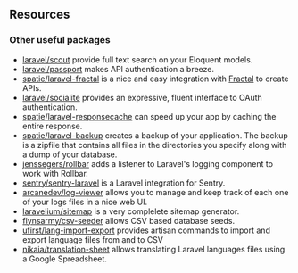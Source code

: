 ## Resources
### Other useful packages
- [laravel/scout](https://laravel.com/docs/5.3/scout) provide full text search on your Eloquent models.
- [laravel/passport](https://laravel.com/docs/5.3/passport) makes API authentication a breeze.
- [spatie/laravel-fractal](https://github.com/spatie/laravel-fractal) is a nice and easy integration with [Fractal](http://fractal.thephpleague.com) to create APIs.
- [laravel/socialite](https://github.com/laravel/socialite) provides an expressive, fluent interface to OAuth authentication.
- [spatie/laravel-responsecache](https://github.com/spatie/laravel-responsecache) can speed up your app by caching the entire response.
- [spatie/laravel-backup](https://github.com/spatie/laravel-backup) creates a backup of your application. The backup is a zipfile that contains all files in the directories you specify along with a dump of your database.
- [jenssegers/rollbar](https://github.com/jenssegers/laravel-rollbar) adds a listener to Laravel's logging component to work with Rollbar.
- [sentry/sentry-laravel](https://github.com/getsentry/sentry-laravel) is a Laravel integration for Sentry.
- [arcanedev/log-viewer](https://github.com/ARCANEDEV/LogViewer) allows you to manage and keep track of each one of your logs files in a nice web UI.
- [laravelium/sitemap](https://gitlab.com/Laravelium/Sitemap) is a very complelete sitemap generator.
- [flynsarmy/csv-seeder](https://github.com/Flynsarmy/laravel-csv-seeder) allows CSV based database seeds.
- [ufirst/lang-import-export](https://github.com/ufirstgroup/laravel-lang-import-export)  provides artisan commands to import and export language files from and to CSV
- [nikaia/translation-sheet](https://github.com/nikaia/translation-sheet) allows translating Laravel languages files using a Google Spreadsheet.

